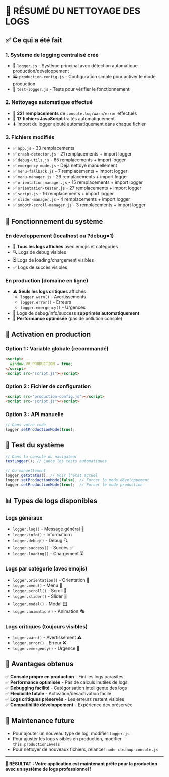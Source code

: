 # 🧹 RÉSUMÉ DU NETTOYAGE DES LOGS

## ✅ Ce qui a été fait

### 1. **Système de logging centralisé créé**
- 📄 `logger.js` - Système principal avec détection automatique production/développement
- 🏭 `production-config.js` - Configuration simple pour activer le mode production
- 🧪 `test-logger.js` - Tests pour vérifier le fonctionnement

### 2. **Nettoyage automatique effectué**
- 🔄 **221 remplacements** de `console.log/warn/error` effectués
- 📁 **17 fichiers JavaScript** traités automatiquement
- ➕ Import du logger ajouté automatiquement dans chaque fichier

### 3. **Fichiers modifiés**
- ✅ `app.js` - 33 remplacements
- ✅ `crash-detector.js` - 21 remplacements + import logger
- ✅ `debug-utils.js` - 65 remplacements + import logger
- ✅ `emergency-mode.js` - Déjà nettoyé manuellement
- ✅ `menu-fallback.js` - 7 remplacements + import logger
- ✅ `menu-manager.js` - 29 remplacements + import logger
- ✅ `orientation-manager.js` - 15 remplacements + import logger
- ✅ `orientation-tester.js` - 27 remplacements + import logger
- ✅ `script.js` - 16 remplacements + import logger
- ✅ `slider-manager.js` - 4 remplacements + import logger
- ✅ `smooth-scroll-manager.js` - 3 remplacements + import logger

## 🎯 Fonctionnement du système

### En développement (localhost ou ?debug=1)
- 📝 **Tous les logs affichés** avec emojis et catégories
- 🔍 Logs de debug visibles
- ⏳ Logs de loading/chargement visibles
- ✅ Logs de succès visibles

### En production (domaine en ligne)
- ⚠️ **Seuls les logs critiques** affichés :
  - `logger.warn()` - Avertissements
  - `logger.error()` - Erreurs
  - `logger.emergency()` - Urgences
- 🚫 Logs de debug/info/success **supprimés automatiquement**
- 🚀 **Performance optimisée** (pas de pollution console)

## 🚀 Activation en production

### Option 1 : Variable globale (recommandé)
```html
<script>
  window.VV_PRODUCTION = true;
</script>
<script src="script.js"></script>
```

### Option 2 : Fichier de configuration
```html
<script src="production-config.js"></script>
<script src="script.js"></script>
```

### Option 3 : API manuelle
```javascript
// Dans votre code
logger.setProductionMode(true);
```

## 🧪 Test du système

```javascript
// Dans la console du navigateur
testLogger(); // Lance les tests automatiques

// Ou manuellement
logger.getStatus(); // Voir l'état actuel
logger.setProductionMode(false); // Forcer le mode développement
logger.setProductionMode(true);  // Forcer le mode production
```

## 📊 Types de logs disponibles

### Logs généraux
- `logger.log()` - Message général 📝
- `logger.info()` - Information ℹ️
- `logger.debug()` - Debug 🔍
- `logger.success()` - Succès ✅
- `logger.loading()` - Chargement ⏳

### Logs par catégorie (avec emojis)
- `logger.orientation()` - Orientation 🧭
- `logger.menu()` - Menu 🍔
- `logger.scroll()` - Scroll 📜
- `logger.slider()` - Slider 🎚️
- `logger.modal()` - Modal 🪟
- `logger.animation()` - Animation 🎭

### Logs critiques (toujours visibles)
- `logger.warn()` - Avertissement ⚠️
- `logger.error()` - Erreur ❌
- `logger.emergency()` - Urgence 🚨

## 🎉 Avantages obtenus

✅ **Console propre en production** - Fini les logs parasites  
✅ **Performance optimisée** - Pas de calculs inutiles de logs  
✅ **Debugging facilité** - Catégorisation intelligente des logs  
✅ **Flexibilité totale** - Activation/désactivation facile  
✅ **Logs critiques préservés** - Les erreurs restent visibles  
✅ **Compatibilité développement** - Expérience dev préservée  

## 🔧 Maintenance future

- Pour ajouter un nouveau type de log, modifier `logger.js`
- Pour ajuster les logs visibles en production, modifier `this.productionLevels`
- Pour nettoyer de nouveaux fichiers, relancer `node cleanup-console.js`

---

**🎯 RÉSULTAT : Votre application est maintenant prête pour la production avec un système de logs professionnel !**
